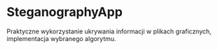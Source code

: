 # SteganographyApp
 Praktyczne wykorzystanie ukrywania informacji w plikach graficznych, implementacja wybranego algorytmu.
